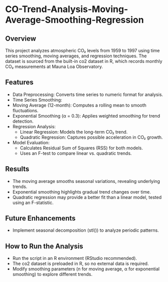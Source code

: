 # CO-Trend-Analysis-Moving-Average-Smoothing-Regression
## Overview
This project analyzes atmospheric CO₂ levels from 1959 to 1997 using time series smoothing, moving averages, and regression techniques. The dataset is sourced from the built-in co2 dataset in R, which records monthly CO₂ measurements at Mauna Loa Observatory.

## Features
* Data Preprocessing: Converts time series to numeric format for analysis.
* Time Series Smoothing:
* Moving Average (12-month): Computes a rolling mean to smooth fluctuations.
* Exponential Smoothing (α = 0.3): Applies weighted smoothing for trend detection.
* Regression Analysis:
  * Linear Regression: Models the long-term CO₂ trend.
  * Quadratic Regression: Captures possible acceleration in CO₂ growth.
* Model Evaluation:
  * Calculates Residual Sum of Squares (RSS) for both models.
  * Uses an F-test to compare linear vs. quadratic trends.
## Results
* The moving average smooths seasonal variations, revealing underlying trends.
* Exponential smoothing highlights gradual trend changes over time.
* Quadratic regression may provide a better fit than a linear model, tested using an F-statistic.
## Future Enhancements
* Implement seasonal decomposition (stl()) to analyze periodic patterns.
## How to Run the Analysis
* Run the script in an R environment (RStudio recommended).
* The co2 dataset is preloaded in R, so no external data is required.
* Modify smoothing parameters (n for moving average, α for exponential smoothing) to explore different trends.
